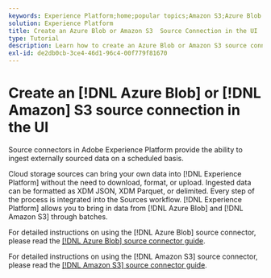 ```yaml
---
keywords: Experience Platform;home;popular topics;Amazon S3;Azure Blob
solution: Experience Platform
title: Create an Azure Blob or Amazon S3  Source Connection in the UI
type: Tutorial
description: Learn how to create an Azure Blob or Amazon S3 source connection using the Adobe Experience Platform UI.
exl-id: de2db0cb-3ce4-46d1-96c4-00f779f81670
---
```

# Create an [!DNL Azure Blob] or [!DNL Amazon] S3 source connection in the UI

Source connectors in Adobe Experience Platform provide the ability to ingest externally sourced data on a scheduled basis. 

Cloud storage sources can bring your own data into [!DNL Experience Platform] without the need to download, format, or upload. Ingested data can be formatted as XDM JSON, XDM Parquet, or delimited. Every step of the process is integrated into the Sources workflow. [!DNL Experience Platform] allows you to bring in data from [!DNL Azure Blob] and [!DNL Amazon S3] through batches.

For detailed instructions on using the [!DNL Azure Blob] source connector, please read the [[!DNL Azure Blob] source connector guide](./blob.md).

For detailed instructions on using the [!DNL Amazon S3] source connector, please read the [[!DNL Amazon S3] source connector guide](./blob.md).
